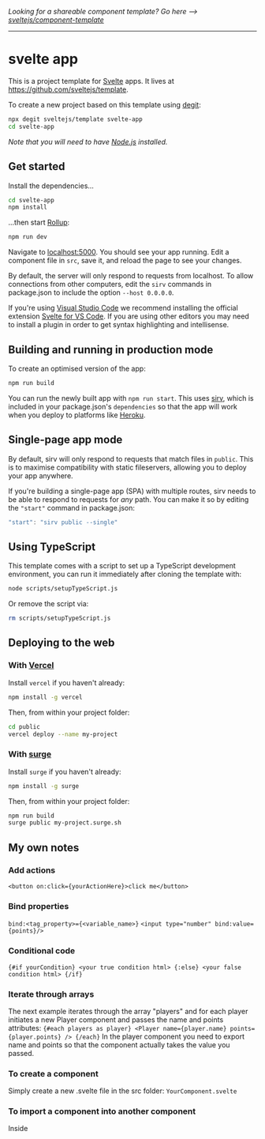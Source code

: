 *Looking for a shareable component template? Go here --> [sveltejs/component-template](https://github.com/sveltejs/component-template)*

---

# svelte app

This is a project template for [Svelte](https://svelte.dev) apps. It lives at https://github.com/sveltejs/template.

To create a new project based on this template using [degit](https://github.com/Rich-Harris/degit):

```bash
npx degit sveltejs/template svelte-app
cd svelte-app
```

*Note that you will need to have [Node.js](https://nodejs.org) installed.*


## Get started

Install the dependencies...

```bash
cd svelte-app
npm install
```

...then start [Rollup](https://rollupjs.org):

```bash
npm run dev
```

Navigate to [localhost:5000](http://localhost:5000). You should see your app running. Edit a component file in `src`, save it, and reload the page to see your changes.

By default, the server will only respond to requests from localhost. To allow connections from other computers, edit the `sirv` commands in package.json to include the option `--host 0.0.0.0`.

If you're using [Visual Studio Code](https://code.visualstudio.com/) we recommend installing the official extension [Svelte for VS Code](https://marketplace.visualstudio.com/items?itemName=svelte.svelte-vscode). If you are using other editors you may need to install a plugin in order to get syntax highlighting and intellisense.

## Building and running in production mode

To create an optimised version of the app:

```bash
npm run build
```

You can run the newly built app with `npm run start`. This uses [sirv](https://github.com/lukeed/sirv), which is included in your package.json's `dependencies` so that the app will work when you deploy to platforms like [Heroku](https://heroku.com).


## Single-page app mode

By default, sirv will only respond to requests that match files in `public`. This is to maximise compatibility with static fileservers, allowing you to deploy your app anywhere.

If you're building a single-page app (SPA) with multiple routes, sirv needs to be able to respond to requests for *any* path. You can make it so by editing the `"start"` command in package.json:

```js
"start": "sirv public --single"
```

## Using TypeScript

This template comes with a script to set up a TypeScript development environment, you can run it immediately after cloning the template with:

```bash
node scripts/setupTypeScript.js
```

Or remove the script via:

```bash
rm scripts/setupTypeScript.js
```

## Deploying to the web

### With [Vercel](https://vercel.com)

Install `vercel` if you haven't already:

```bash
npm install -g vercel
```

Then, from within your project folder:

```bash
cd public
vercel deploy --name my-project
```

### With [surge](https://surge.sh/)

Install `surge` if you haven't already:

```bash
npm install -g surge
```

Then, from within your project folder:

```bash
npm run build
surge public my-project.surge.sh
```


## My own notes
### Add actions
`<button on:click={yourActionHere}>click me</button>`

### Bind properties
`bind:<tag_property>={<variable_name>}`
`<input type="number" bind:value={points}/>`

### Conditional code
`{#if yourCondition}
	<your true condition html>
{:else}
	<your false condition html>
{/if}`

### Iterate through arrays
The next example iterates through the array "players" and for each player initiates a new Player component and passes the name and points attributes:
`
{#each players as player}
	<Player name={player.name} points={player.points} />
{/each}
`
In the player component you need to export name and points so that the component actually takes the value you passed.


### To create a component
Simply create a new .svelte file in the src folder:
`YourComponent.svelte`

### To import a component into another component
Inside <script>: import YourComponent from './YourComponent.svelte'
  
After your component is imported you can place it wherever you want like so:
`
<div class="container">
<YourComponent />
...
</div>
`

### To broadcast an event through components you need to use the event dispatcher from svelte:
In the <script>:
`import { CreateEventDispatcher } from 'svelte';
const dispatch = CreateEventDispatcher();`
  
When you want to fire a new event:
`dispatch("addplayer", player);`

This will fire the event "addplayer" and pass the player object as the event value.
 
In the other component where you expect to handle the events you need to:
`<AddPlayer on:addplayerevent={addPlayer}/>`

This will execute your function "addPlayer" when the event "addplayerevent" is fired inside the AddPlayer component.
To get the value passed on the event you need to read the variable "detail":
`
const addPlayer = (e) => {
	const newPlayer = e.detail;
	//players.push(newPlayer) will not work because the objects are immutable.
	players = [...players, newPlayer];
}
`



